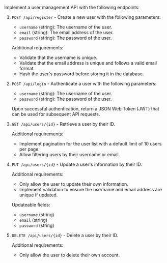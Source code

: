 Implement a user management API with the following endpoints:

1. `POST /api/register` - Create a new user with the following parameters:

    - `username` (string): The username of the user.
    - `email` (string): The email address of the user.
    - `password` (string): The password of the user.

    Additional requirements:

    - Validate that the username is unique.
    - Validate that the email address is unique and follows a valid email format.
    - Hash the user's password before storing it in the database.

2. `POST /api/login` - Authenticate a user with the following parameters:

    - `username` (string): The username of the user.
    - `password` (string): The password of the user.

    Upon successful authentication, return a JSON Web Token (JWT) that can be used for subsequent API requests.

3. `GET /api/users/{id}` - Retrieve a user by their ID.

    Additional requirements:

    - Implement pagination for the user list with a default limit of 10 users per page.
    - Allow filtering users by their username or email.

4. `PUT /api/users/{id}` - Update a user's information by their ID.

    Additional requirements:

    - Only allow the user to update their own information.
    - Implement validation to ensure the username and email address are unique if updated.

    Updateable fields:

    - `username` (string)
    - `email` (string)
    - `password` (string)

5. `DELETE /api/users/{id}` - Delete a user by their ID.

    Additional requirements:

    - Only allow the user to delete their own account.
